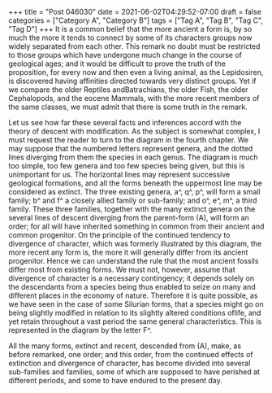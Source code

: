 +++
title = "Post 046030"
date = 2021-06-02T04:29:52-07:00
draft = false
categories = ["Category A", "Category B"]
tags = ["Tag A", "Tag B", "Tag C", "Tag D"]
+++
It is a common belief that the more ancient a form is, by so much the more it tends to connect by some of its characters groups now widely separated from each other. This remark no doubt must be restricted to those groups which have undergone much change in the course of geological ages; and it would be difficult to prove the truth of the proposition, for every now and then even a living animal, as the Lepidosiren, is discovered having affinities directed towards very distinct groups. Yet if we compare the older Reptiles andBatrachians, the older Fish, the older Cephalopods, and the eocene Mammals, with the more recent members of the same classes, we must admit that there is some truth in the remark.

Let us see how far these several facts and inferences accord with the theory of descent with modification. As the subject is somewhat complex, I must request the reader to turn to the diagram in the fourth chapter. We may suppose that the numbered letters represent genera, and the dotted lines diverging from them the species in each genus. The diagram is much too simple, too few genera and too few species being given, but this is unimportant for us. The horizontal lines may represent successive geological formations, and all the forms beneath the uppermost line may be considered as extinct. The three existing genera, a^, q^, p^, will form a small family; b^ and f^ a closely allied family or sub-family; and o^, e^, m^, a third family. These three families, together with the many extinct genera on the several lines of descent diverging from the parent-form (A), will form an order; for all will have inherited something in common from their ancient and common progenitor. On the principle of the continued tendency to divergence of character, which was formerly illustrated by this diagram, the more recent any form is, the more it will generally differ from its ancient progenitor. Hence we can understand the rule that the most ancient fossils differ most from existing forms. We must not, however, assume that divergence of character is a necessary contingency; it depends solely on the descendants from a species being thus enabled to seize on many and different places in the economy of nature. Therefore it is quite possible, as we have seen in the case of some Silurian forms, that a species might go on being slightly modified in relation to its slightly altered conditions oflife, and yet retain throughout a vast period the same general characteristics. This is represented in the diagram by the letter F^.

All the many forms, extinct and recent, descended from (A), make, as before remarked, one order; and this order, from the continued effects of extinction and divergence of character, has become divided into several sub-families and families, some of which are supposed to have perished at different periods, and some to have endured to the present day.
